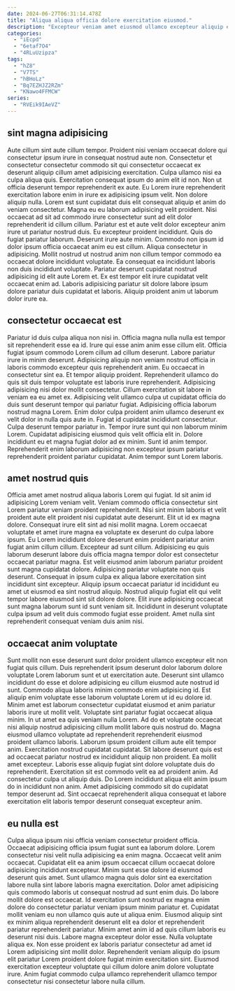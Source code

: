 ```yaml
---
date: 2024-06-27T06:31:14.478Z
title: "Aliqua aliqua officia dolore exercitation eiusmod."
description: "Excepteur veniam amet eiusmod ullamco excepteur aliquip esse do ipsum amet eiusmod adipisicing eu et. Qui sint mollit proident duis ullamco aute officia elit."
categories:
  - "iEcpd"
  - "6etaf7O4"
  - "4RLuUzipza"
tags:
  - "hZ8"
  - "V7TS"
  - "hBHoLz"
  - "Bq7EZHJZ2RZm"
  - "KNawo4FFMCW"
series:
  - "RVEik9IAeVZ"
---
```



## sint magna adipisicing

Aute cillum sint aute cillum tempor. Proident nisi veniam occaecat dolore qui consectetur ipsum irure in consequat nostrud aute non. Consectetur et consectetur consectetur commodo sit qui consectetur occaecat ex deserunt aliquip cillum amet adipisicing exercitation. Culpa ullamco nisi ea culpa aliqua quis. Exercitation consequat ipsum do anim elit id non. Non ut officia deserunt tempor reprehenderit ex aute. Eu Lorem irure reprehenderit exercitation labore enim in irure ex adipisicing ipsum velit. Non dolore aliquip nulla.
Lorem est sunt cupidatat duis elit consequat aliquip et anim do veniam consectetur. Magna eu eu laborum adipisicing velit proident. Nisi occaecat ad sit ad commodo irure consectetur sunt ad elit dolor reprehenderit id cillum cillum. Pariatur est et aute velit dolor excepteur anim irure ut pariatur nostrud duis. Eu excepteur proident incididunt. Quis do fugiat pariatur laborum. Deserunt irure aute minim.
Commodo non ipsum id dolor ipsum officia occaecat anim eu est cillum. Aliqua consectetur in adipisicing. Mollit nostrud ut nostrud anim non cillum tempor commodo ea occaecat dolore incididunt voluptate. Ea consequat ea incididunt laboris non duis incididunt voluptate. Pariatur deserunt cupidatat nostrud adipisicing id elit aute Lorem et. Ex est tempor elit irure cupidatat velit occaecat enim ad. Laboris adipisicing pariatur sit dolore labore ipsum dolore pariatur duis cupidatat et laboris. Aliquip proident anim ut laborum dolor irure ea.

## consectetur occaecat est

Pariatur id duis culpa aliqua non nisi in. Officia magna nulla nulla est tempor sit reprehenderit esse ea id. Irure qui esse anim anim esse cillum elit. Officia fugiat ipsum commodo Lorem cillum ad cillum deserunt. Labore pariatur irure in minim deserunt. Adipisicing aliquip non veniam nostrud officia in laboris commodo excepteur quis reprehenderit anim. Eu occaecat in consectetur sint ea.
Et tempor aliquip proident. Reprehenderit ullamco do quis sit duis tempor voluptate est laboris irure reprehenderit. Adipisicing adipisicing nisi dolor mollit consectetur. Cillum exercitation sit labore in veniam ea eu amet ex. Adipisicing velit ullamco culpa ut cupidatat officia do duis sunt deserunt tempor qui pariatur fugiat. Adipisicing officia laborum nostrud magna Lorem. Enim dolor culpa proident anim ullamco deserunt ex velit dolor in nulla quis aute in.
Fugiat id cupidatat incididunt consectetur. Culpa deserunt tempor pariatur in. Tempor irure sunt qui non laborum minim Lorem. Cupidatat adipisicing eiusmod quis velit officia elit in. Dolore incididunt eu et magna fugiat dolor ad ex minim. Sunt id anim tempor. Reprehenderit enim laborum adipisicing non excepteur ipsum pariatur reprehenderit proident pariatur cupidatat. Anim tempor sunt Lorem laboris.

## amet nostrud quis

Officia amet amet nostrud aliqua laboris Lorem qui fugiat. Id sit anim id adipisicing Lorem veniam velit. Veniam commodo officia consectetur sint Lorem pariatur veniam proident reprehenderit. Nisi sint minim laboris et velit proident aute elit proident nisi cupidatat aute deserunt. Elit ut id ex magna dolore. Consequat irure elit sint ad nisi mollit magna. Lorem occaecat voluptate et amet irure magna ea voluptate ex deserunt do culpa labore ipsum. Eu Lorem incididunt dolore deserunt enim proident pariatur anim fugiat anim cillum cillum.
Excepteur ad sunt cillum. Adipisicing eu quis laborum deserunt labore duis officia magna tempor dolor est consectetur occaecat pariatur magna. Est velit eiusmod anim laborum pariatur proident sunt magna cupidatat dolore. Adipisicing pariatur voluptate non quis deserunt. Consequat in ipsum culpa ex aliqua labore exercitation sint incididunt sint excepteur. Aliquip ipsum occaecat pariatur id incididunt eu amet ut eiusmod ea sint nostrud aliquip.
Nostrud aliquip fugiat elit qui velit tempor labore eiusmod sint sit dolore dolore. Elit irure adipisicing occaecat sunt magna laborum sunt id sunt veniam sit. Incididunt in deserunt voluptate culpa ipsum ad velit duis commodo fugiat esse proident. Amet nulla sint reprehenderit consequat veniam duis anim nisi.

## occaecat anim voluptate

Sunt mollit non esse deserunt sunt dolor proident ullamco excepteur elit non fugiat quis cillum. Duis reprehenderit ipsum deserunt dolor laborum dolore voluptate Lorem laborum sunt et ut exercitation aute. Deserunt sint ullamco incididunt do esse et dolore adipisicing eu cillum eiusmod aute nostrud id sunt. Commodo aliqua laboris minim commodo enim adipisicing id. Est aliquip enim voluptate esse laborum voluptate Lorem ut id eu dolore id. Minim amet est laborum consectetur cupidatat eiusmod et anim pariatur laboris irure ut mollit velit.
Voluptate sint pariatur fugiat occaecat aliqua minim. In ut amet ea quis veniam nulla Lorem. Ad do et voluptate occaecat nisi aliquip nostrud adipisicing cillum mollit labore quis nostrud do. Magna eiusmod ullamco voluptate ad reprehenderit reprehenderit eiusmod proident ullamco laboris. Laborum ipsum proident cillum aute elit tempor anim. Exercitation nostrud cupidatat cupidatat. Sit labore deserunt quis est ad occaecat pariatur nostrud ex incididunt aliquip non proident.
Ea mollit amet excepteur. Laboris esse aliquip fugiat sint dolore voluptate duis do reprehenderit. Exercitation sit est commodo velit ea ad proident anim. Ad consectetur culpa ut aliquip duis. Do Lorem incididunt aliqua elit anim ipsum do in incididunt non anim. Amet adipisicing commodo sit do cupidatat tempor deserunt ad. Sint occaecat reprehenderit aliqua consequat et labore exercitation elit laboris tempor deserunt consequat excepteur anim.

## eu nulla est

Culpa aliqua ipsum nisi officia veniam consectetur proident officia. Occaecat adipisicing officia ipsum fugiat sunt ea laborum dolore. Lorem consectetur nisi velit nulla adipisicing ea enim magna. Occaecat velit anim occaecat. Cupidatat elit ea anim ipsum occaecat cillum occaecat dolore adipisicing incididunt excepteur. Minim sunt esse dolore id eiusmod deserunt quis amet. Sunt ullamco magna quis dolor sint ea exercitation labore nulla sint labore laboris magna exercitation.
Dolor amet adipisicing quis commodo laboris ut consequat nostrud ad sunt enim duis. Do labore mollit dolore est occaecat. Id exercitation sunt nostrud ex magna enim dolore do consectetur pariatur veniam ipsum minim pariatur et. Cupidatat mollit veniam eu non ullamco quis aute ut aliqua enim. Eiusmod aliquip sint ex minim aliqua reprehenderit deserunt elit ea dolor et reprehenderit pariatur reprehenderit pariatur. Minim amet anim id ad quis cillum laboris eu deserunt nisi duis.
Labore magna excepteur dolor esse. Nulla voluptate aliqua ex. Non esse proident ex laboris pariatur consectetur ad amet id Lorem adipisicing sint mollit dolor. Reprehenderit veniam aliquip do ipsum elit pariatur Lorem proident dolore fugiat minim exercitation sint. Eiusmod exercitation excepteur voluptate qui cillum dolore anim dolore voluptate irure. Anim fugiat commodo culpa ullamco reprehenderit ullamco tempor consectetur nisi consectetur labore nulla cillum.

